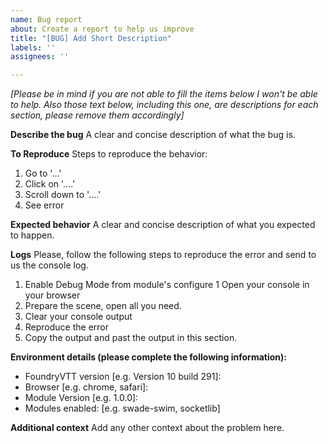 ```yaml
---
name: Bug report
about: Create a report to help us improve
title: "[BUG] Add Short Description"
labels: ''
assignees: ''

---
```


*[Please be in mind if you are not able to fill the items below I won't be able to help. Also those text below, including this one, are descriptions for each section, please remove them accordingly]*

**Describe the bug**
A clear and concise description of what the bug is.

**To Reproduce**
Steps to reproduce the behavior:
1. Go to '...'
2. Click on '....'
3. Scroll down to '....'
4. See error

**Expected behavior**
A clear and concise description of what you expected to happen.

**Logs**
Please, follow the following steps to reproduce the error and send to us the console log.
1. Enable Debug Mode from module's configure
1 Open your console in your browser
2. Prepare the scene, open all you need.
3. Clear your console output
4. Reproduce the error
5. Copy the output and past the output in this section.

**Environment details (please complete the following information):**
 - FoundryVTT version [e.g. Version 10 build 291]: 
 - Browser [e.g. chrome, safari]:
 - Module Version [e.g. 1.0.0]:
- Modules enabled: [e.g. swade-swim, socketlib]

**Additional context**
Add any other context about the problem here.

